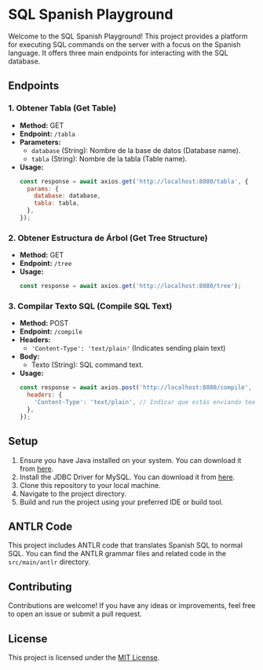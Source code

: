 # SQL Spanish Playground

Welcome to the SQL Spanish Playground! This project provides a platform for executing SQL commands on the server with a focus on the Spanish language. It offers three main endpoints for interacting with the SQL database.

## Endpoints

### 1. Obtener Tabla (Get Table)
- **Method:** GET
- **Endpoint:** `/tabla`
- **Parameters:**
  - `database` (String): Nombre de la base de datos (Database name).
  - `tabla` (String): Nombre de la tabla (Table name).
- **Usage:**
  ```javascript
  const response = await axios.get('http://localhost:8080/tabla', {
    params: {
      database: database,
      tabla: tabla,
    },
  });
  ```

### 2. Obtener Estructura de Árbol (Get Tree Structure)
- **Method:** GET
- **Endpoint:** `/tree`
- **Usage:**
  ```javascript
  const response = await axios.get('http://localhost:8080/tree');
  ```

### 3. Compilar Texto SQL (Compile SQL Text)
- **Method:** POST
- **Endpoint:** `/compile`
- **Headers:**
  - `'Content-Type': 'text/plain'` (Indicates sending plain text)
- **Body:**
  - Texto (String): SQL command text.
- **Usage:**
  ```javascript
  const response = await axios.post('http://localhost:8080/compile', texto, {
    headers: {
      'Content-Type': 'text/plain', // Indicar que estás enviando texto plano
    },
  });
  ```

## Setup
1. Ensure you have Java installed on your system. You can download it from [here](https://www.java.com/en/download/).
2. Install the JDBC Driver for MySQL. You can download it from [here](https://dev.mysql.com/downloads/connector/j/).
3. Clone this repository to your local machine.
4. Navigate to the project directory.
5. Build and run the project using your preferred IDE or build tool.

## ANTLR Code
This project includes ANTLR code that translates Spanish SQL to normal SQL. You can find the ANTLR grammar files and related code in the `src/main/antlr` directory.

## Contributing
Contributions are welcome! If you have any ideas or improvements, feel free to open an issue or submit a pull request.

## License
This project is licensed under the [MIT License](LICENSE).
